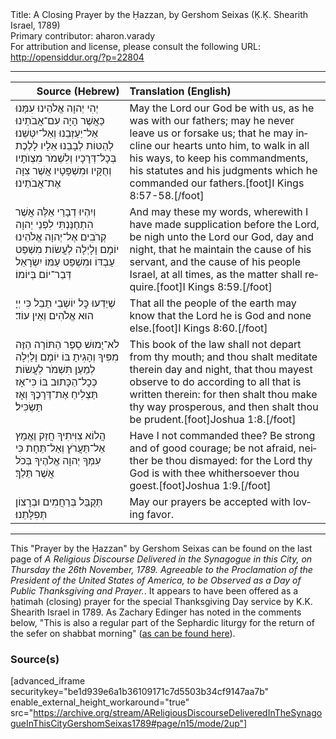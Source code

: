 <html>
<head></head>
<body>
Title: A Closing Prayer by the Ḥazzan, by Gershom Seixas (Ḳ.Ḳ. Shearith Israel, 1789)<br />
Primary contributor: aharon.varady<br />
For attribution and license, please consult the following URL: <a href="http://opensiddur.org/?p=22804">http://opensiddur.org/?p=22804</a>
<p />
<hr />

<table style="margin-left: auto;margin-right: auto;" class="draggable">
<thead><tr><th id="x" style="text-align: right;">Source (Hebrew)</th><th style="text-align: left;">Translation (English)</th></tr></thead>
<tbody>
<tr><td style="vertical-align:top;">
<div class="liturgy" lang="he">
יְהִי יְהוָה אֱלֹהֵינוּ עִמָּנוּ כַּאֲשֶׁר הָיָה עִם־אֲבֹתֵינוּ 
אַל־יַעַזְבֵנוּ וְאַל־יִטְּשֵׁנוּ׃
לְהַטּוֹת לְבָבֵנוּ אֵלָיו 
לָלֶכֶת בְּכָל־דְּרָכָיו 
וְלִשְׁמֹר מִצְוֺתָיו 
וְחֻקָּיו וּמִשְׁפָּטָיו אֲשֶׁר צִוָּה אֶת־אֲבֹתֵינוּ׃
</span></div></td>
 
<td style="vertical-align:top;">
<div class="english" lang="en">
May the Lord our God be with us, as he was with our fathers; 
may he never leave us or forsake us; 
that he may incline our hearts unto him, 
to walk in all his ways, 
to keep his commandments, 
his statutes and his judgments which he commanded our fathers.[foot]I Kings 8:57-58.[/foot] 
</div></td></tr>


<tr><td style="vertical-align:top;">
<div class="liturgy" lang="he">
וְיִהְיוּ דְבָרַי אֵלֶּה 
אֲשֶׁר הִתְחַנַּנְתִּי לִפְנֵי יְהוָה 
קְרֹבִים אֶל־יְהוָה אֱלֹהֵינוּ יוֹמָם וָלָיְלָה 
לַעֲשׂוֹת מִשְׁפַּט עַבְדּוֹ 
וּמִשְׁפַּט עַמּוֹ יִשְׂרָאֵל 
דְּבַר־יוֹם בְּיוֹמוֹ׃
</span></div></td>
 
<td style="vertical-align:top;">
<div class="english" lang="en">
And may these my words, 
wherewith I have made supplication before the Lord, 
be nigh unto the Lord our God, day and night, 
that he maintain the cause of his servant, 
and the cause of his people Israel, 
at all times, as the matter shall require.[foot]I Kings 8:59.[/foot]
</div></td></tr>


<tr><td style="vertical-align:top;">
<div class="liturgy" lang="he">
שֶׁיֵדְעוּ כׇּל יוֹשְׁבֵי תֵבֵל
כִּי יְיָ הוּא אֱלֹהִים וְאֵין עוֹד׃
</span></div></td>
 
<td style="vertical-align:top;">
<div class="english" lang="en">
That all the people of the earth may know
that the Lord he is God and none else.[foot]I Kings 8:60.[/foot]
</div></td></tr>


<tr><td style="vertical-align:top;">
<div class="liturgy" lang="he">
לֹא־יָמוּשׁ סֵפֶר הַתּוֹרָה הַזֶּה מִפִּיךָ 
וְהָגִיתָ בּוֹ יוֹמָם וָלַיְלָה 
לְמַעַן תִּשְׁמֹר לַעֲשׂוֹת כְּכָל־הַכָּתוּב בּוֹ 
כִּי־אָז תַּצְלִיחַ אֶת־דְּרָכֶךָ 
וְאָז תַּשְׂכִּיל׃
</span></div></td>
 
<td style="vertical-align:top;">
<div class="english" lang="en">
This book of the law shall not depart from thy mouth; 
and thou shalt meditate therein day and night, 
that thou mayest observe to do according to all that is written therein: 
for then shalt thou make thy way prosperous, 
and then shalt thou be prudent.[foot]Joshua 1:8.[/foot]
</div></td></tr>


<tr><td style="vertical-align:top;">
<div class="liturgy" lang="he">
הֲלוֹא צִוִּיתִיךָ 
חֲזַק וֶאֱמָץ 
אַל־תַּעֲרֹץ וְאַל־תֵּחָת 
כִּי עִמְּךָ יְהוָה אֱלֹהֶיךָ 
בְּכֹל אֲשֶׁר תֵּלֵךְ׃
</span></div></td>
 
<td style="vertical-align:top;">
<div class="english" lang="en">
Have I not commanded thee? 
Be strong and of good courage;
be not afraid, neither be thou dismayed: 
for the Lord thy God is with thee 
whithersoever thou goest.[foot]Joshua 1:9.[/foot]
</div></td></tr>


<tr><td style="vertical-align:top;">
<div class="liturgy" lang="he">
תְּקֻבַּל בְּרַחֲמִים וּבְרָצוֹן תְּפִלָּתֵנוּ׃
</span></div></td>
 
<td style="vertical-align:top;">
<div class="english" lang="en">
May our prayers be accepted with loving favor.
</div></td></tr>
</tbody></table>

<hr />

This "Prayer by the Ḥazzan" by Gershom Seixas can be found on the last page of <em>A Religious Discourse Delivered in the Synagogue in this City, on Thursday the 26th November, 1789. Agreeable to the Proclamation of the President of the United States of America, to be Observed as a Day of Public Thanksgiving and Prayer.</em>. It appears to have been offered as a ḥatimah (closing) prayer for the special Thanksgiving Day service by K.K. Shearith Israel in 1789. As Zachary Edinger has noted in the comments below, "This is also a regular part of the Sephardic liturgy for the return of the sefer on shabbat morning" (<a href="https://archive.org/details/DavidDeSolaPoolSederTefilotBookOfPrayer1960/page/n450/mode/2up">as can be found here</a>).

<h3>Source(s)</h3>

[advanced_iframe securitykey="be1d939e6a1b36109171c7d5503b34cf9147aa7b" enable_external_height_workaround="true" src="https://archive.org/stream/AReligiousDiscourseDeliveredInTheSynagogueInThisCityGershomSeixas1789#page/n15/mode/2up"]

&nbsp;
</body>
</html>